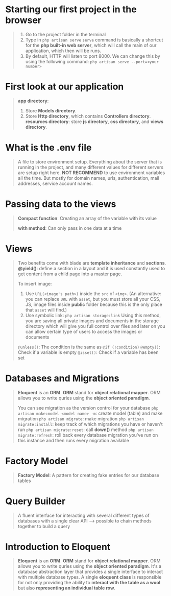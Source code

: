 # Starting our first project in the browser
>1. Go to the project folder in the terminal
>2. Type in `php artisan serve`
>	`serve` command is basically a shortcut for the **php built-in web server**, which will call the main of our application, which then will be runs.
>3. By default, HTTP will listen to port 8000. We can change this by using the following command: `php artisan serve --port=<your number>` 

# First look at our application
>**app directory**: 
>	1. Store **Models directory**.
>	2. Store **Http directory**, which contains **Controllers directory**.
>**resources directory**: store **js directory**, **css directory**, and **views directory**.

# What is the .env file
>A file to store environment setup. Everything about the server that is running in the project, and many different values for different servers are setup right here.
>**NOT RECOMMEND** to use environment variables all the time. But mostly for domain names, urls, authentication, mail addresses, service account names.

# Passing data to the views
>**Compact function**: Creating an array of the variable with its value
>
>**with method**: Can only pass in one data at a time

# Views
>Two benefits come with blade are **template inheritance** and **sections**.
>**@yield()**: define a section in a layout and it is used constantly used to get content from a child page into a master page.
>
>To insert image:
>1. Use `URL(<image's path>)` inside the `src` of `<img>`. (An alternative: you can replace `URL` with `asset`, but you must store all your CSS, JS, image files inside **public** folder because this is the only place that `asset` will find.)
>2. Use symbolic link: `php artisan storage:link`
>	Using this method, you are saving all private images and documents in the storage directory which will give you full control over files and later on you can allow certain type of users to access the images or documents
>
>`@unless()`: The condition is the same as `@if (!condition)`
>`@empty()`: Check if a variable is empty 
>`@isset()`: Check if a variable has been set

# Databases and Migrations
>**Eloquent** is an **ORM**.
>**ORM** stand for **object relational mapper**. ORM allows you to write quries using the **object oriented paradigm**. 
>
>You can see migration as the version control for your database
>`php artisan make:model <model name> -m`: create model (table) and make migration
>`php artisan migrate`: make migration
>`php artisan migrate:install`: keep track of which migrations you have or haven't run
>`php artisan migrate:reset`: call **down()** method
>`php artisan migrate:refresh`: roll back every database migration you've run on this instance and then runs every migration available

# Factory Model
>**Factory Model**: A pattern for creating fake entries for our database tables 

# Query Builder
>A fluent interface for interacting with several different types of databases with a single clear API --> possible to chain methods together to build a query

# Introduction to Eloquent
>**Eloquent** is an **ORM**.
>**ORM** stand for **object relational mapper**. ORM allows you to write quries using the **object oriented paradigm**. It's a database abstraction layer that provides a single interface to interact with multiple database types. A single **eloquent class** is responsible for not only providing the ability to **interact with the table as a wool** but also **representing an individual table row**.